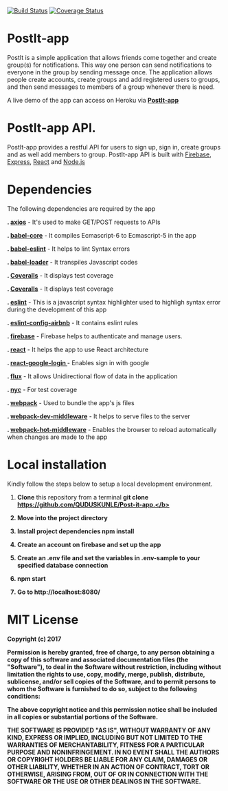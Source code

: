 
[![Build Status](https://travis-ci.org/QUDUSKUNLE/Post-it-app.svg?branch=development)](https://travis-ci.org/QUDUSKUNLE/Post-it-app)
[![Coverage Status](https://coveralls.io/repos/github/QUDUSKUNLE/Post-it-app/badge.svg?branch=server-test)](https://coveralls.io/github/QUDUSKUNLE/Post-it-app?branch=server-test)


# PostIt-app
  PostIt is a simple application that allows friends come together and create group(s) for notifications.
  This way one person can send notifications to everyone in the group by sending message once. The application allows people create accounts, create groups and add registered users to groups, and then send messages to members of a group whenever there is need.

  A live demo of the app can access on Heroku via <b><a href="https://heroku-postitapp.herokuapp.com/">PostIt-app</a></b>

# PostIt-app API.
  PostIt-app provides a restful API for users to sign up, sign in, create groups and as well add members to group.
  PostIt-app API is built with <a href="https://firebase.google.com/">Firebase</a>, <a href="https://expressjs.com/">Express</a>, <a href="https://facebook.github.io/react/">React</a> and <a href="https://nodejs.org/">Node.js</a>



# Dependencies
  
  The following dependencies are required by the app
  
  <b>. <a href="https://www.npmjs.com/package/axios">axios</a></b> - It's used to make GET/POST requests to APIs

  <b>. <a href="https://www.npmjs.com/package/babel-core">babel-core</a></b> - It compiles Ecmascript-6 to Ecmascript-5 in the app

  <b>. <a href="https://www.npmjs.com/package/babel-eslint">babel-eslint</a></b> - It helps to lint Syntax errors

  <b>. <a href="https://www.npmjs.com/package/babel-loader">babel-loader</a></b> - It transpiles Javascript codes

  <b>. <a href="https://coveralls.io/">Coveralls</a></b> - It displays test coverage

  <b>. <a href="https://coveralls.io/">Coveralls</a></b> - It displays test coverage

  <b>. <a href="https://www.npmjs.com/package/eslint">eslint</a></b> - This is a javascript syntax highlighter used to highligh syntax error during the development of this app

  <b>. <a href="https://www.npmjs.com/package/eslint-confi-airbnb">eslint-config-airbnb</a></b> - It contains eslint rules

  <b>. <a href="https://www.npmjs.com/package/firebase">firebase</a></b> - Firebase helps to authenticate and manage users.

  <b>. <a href="https://facebook.github.io/react/">react</a></b> - It helps the app to use React architecture
  
  <b>. <a href="https://www.npmjs.com/package/react-google-login">react-google-login </a></b> - Enables sign in with google

  <b>. <a href="https://www.npmjs.com/package/flux">flux</a></b> - It allows Unidirectional flow of data in the application

  <b>. <a href="https://www.npmjs.com/package/nyc">nyc</a></b> - For test coverage

  <b>. <a href="https://www.npmjs.com/package/webpack">webpack</a></b> - Used to bundle the app's js files

  <b>. <a href="https://www.npmjs.com/package/webpack-dev-middleware">webpack-dev-middleware</a></b> - It helps to serve files to the server

  <b>. <a href="https://www.npmjs.com/package/webpack-hot-middleware">webpack-hot-middleware</a></b> - Enables the browser to reload automatically when changes are made to the app


# Local installation
  Kindly follow the steps below to setup a local development environment.
  1. <b>Clone</b> this repository from a terminal <b>git clone https://github.com/QUDUSKUNLE/Post-it-app.</b>

  2. Move into the project directory

  3. Install project dependencies <b>npm install</b>

  4. Create an account on firebase and set up the app

  5. Create an .env file and set the variables in .env-sample to your specified database connection

  6. <b>npm start</b>

  7. Go to <b>http://localhost:8080/</b>
  
 
 
 
 
 
 
 # MIT License
 
 Copyright (c) 2017
 
 Permission is hereby granted, free of charge, to any person obtaining a copy
 of this software and associated documentation files (the "Software"), to deal
 in the Software without restriction, including without limitation the rights
 to use, copy, modify, merge, publish, distribute, sublicense, and/or sell
 copies of the Software, and to permit persons to whom the Software is
 furnished to do so, subject to the following conditions:
 
 The above copyright notice and this permission notice shall be included in all
 copies or substantial portions of the Software.
 
 THE SOFTWARE IS PROVIDED "AS IS", WITHOUT WARRANTY OF ANY KIND, EXPRESS OR
 IMPLIED, INCLUDING BUT NOT LIMITED TO THE WARRANTIES OF MERCHANTABILITY,
 FITNESS FOR A PARTICULAR PURPOSE AND NONINFRINGEMENT. IN NO EVENT SHALL THE
 AUTHORS OR COPYRIGHT HOLDERS BE LIABLE FOR ANY CLAIM, DAMAGES OR OTHER
 LIABILITY, WHETHER IN AN ACTION OF CONTRACT, TORT OR OTHERWISE, ARISING FROM,
 OUT OF OR IN CONNECTION WITH THE SOFTWARE OR THE USE OR OTHER DEALINGS IN THE
 SOFTWARE.

